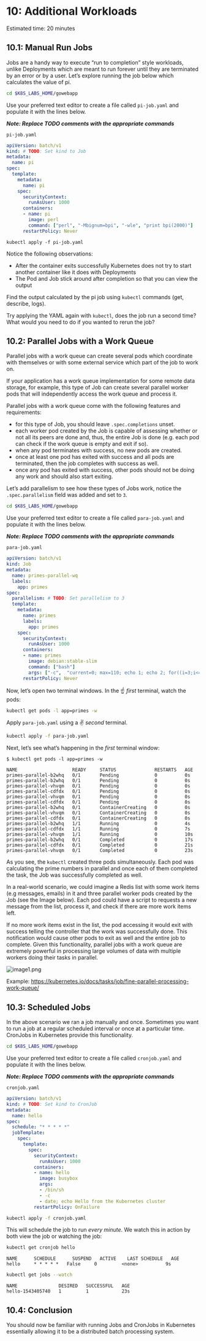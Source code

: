 # 10: Additional Workloads

Estimated time: 20 minutes

## 10.1: Manual Run Jobs

Jobs are a handy way to execute &ldquo;run to completion&rdquo; style workloads, unlike Deployments which are meant to run forever until they are terminated by an error or by a user. Let&rsquo;s explore running the job below which calculates the value of pi.

```sh
cd $K8S_LABS_HOME/gowebapp
```

Use your preferred text editor to create a file called `pi-job.yaml` and populate it with the lines below.

***Note: Replace TODO comments with the appropriate commands***

`pi-job.yaml`

```yaml
apiVersion: batch/v1
kind: # TODO: Set kind to Job
metadata:
  name: pi
spec:
  template:
    metadata:
      name: pi
    spec:
      securityContext:
        runAsUser: 1000
      containers:
      - name: pi
        image: perl
        command: ["perl", "-Mbignum=bpi", "-wle", "print bpi(2000)"] 
      restartPolicy: Never
```

```
kubectl apply -f pi-job.yaml
```

Notice the following observations:

- After the container exits successfully Kubernetes does not try to start another container like it does with Deployments
- The Pod and Job stick around after completion so that you can view the output

Find the output calculated by the pi job using `kubectl` commands (get, describe, logs).

Try applying the YAML again with `kubectl`, does the job run a second time? What would you need to do if you wanted to rerun the job?

## 10.2: Parallel Jobs with a Work Queue

Parallel jobs with a work queue can create several pods which coordinate with themselves or with some external service which part of the job to work on.

If your application has a work queue implementation for some remote data storage, for example, this type of Job can create several parallel worker pods that will independently access the work queue and process it.

Parallel jobs with a work queue come with the following features and requirements:

- for this type of Job, you should leave `.spec.completions` unset.
- each worker pod created by the Job is capable of assessing whether or not all its peers are done and, thus, the entire Job is done (e.g. each pod can check if the work queue is empty and exit if so).
- when any pod terminates with success, no new pods are created.
- once at least one pod has exited with success and all pods are terminated, then the job completes with success as well.
- once any pod has exited with success, other pods should not be doing any work and should also start exiting.

Let&rsquo;s add parallelism to see how these types of Jobs work, notice the `.spec.parallelism` field was added and set to `3`.

```sh
cd $K8S_LABS_HOME/gowebapp
```

Use your preferred text editor to create a file called `para-job.yaml` and populate it with the lines below.

***Note: Replace TODO comments with the appropriate commands***

`para-job.yaml`

```yaml
apiVersion: batch/v1
kind: Job
metadata:
  name: primes-parallel-wq
  labels:
    app: primes
spec:
  parallelism: # TODO: Set parallelism to 3
  template:
    metadata:
      name: primes
      labels:
        app: primes
    spec:
      securityContext:
        runAsUser: 1000
      containers:
      - name: primes
        image: debian:stable-slim
        command: ["bash"]
        args: ["-c",  "current=0; max=110; echo 1; echo 2; for((i=3;i<=max;)); do for((j=i-1;j>=2;)); do if [  `expr $i % $j` -ne 0 ] ; then current=1; else current=0; break; fi; j=`expr $j - 1`; done; if [ $current -eq 1 ] ; then echo $i; fi; i=`expr $i + 1`; done"]
      restartPolicy: Never
```

Now, let&rsquo;s open two terminal windows. In the ☝ _first_ terminal, watch the pods:

```sh
kubectl get pods -l app=primes -w
```

Apply `para-job.yaml` using a ✌ _second_ terminal.

```sh
kubectl apply -f para-job.yaml
```

Next, let&rsquo;s see what&rsquo;s happening in the _first_ terminal window:

```console
$ kubectl get pods -l app=primes -w

NAME                    READY     STATUS              RESTARTS   AGE
primes-parallel-b2whq   0/1       Pending             0          0s
primes-parallel-b2whq   0/1       Pending             0          0s
primes-parallel-vhvqm   0/1       Pending             0          0s
primes-parallel-cdfdx   0/1       Pending             0          0s
primes-parallel-vhvqm   0/1       Pending             0          0s
primes-parallel-cdfdx   0/1       Pending             0          0s
primes-parallel-b2whq   0/1       ContainerCreating   0          0s
primes-parallel-vhvqm   0/1       ContainerCreating   0          0s
primes-parallel-cdfdx   0/1       ContainerCreating   0          0s
primes-parallel-b2whq   1/1       Running             0          4s
primes-parallel-cdfdx   1/1       Running             0          7s
primes-parallel-vhvqm   1/1       Running             0          10s
primes-parallel-b2whq   0/1       Completed           0          17s
primes-parallel-cdfdx   0/1       Completed           0          21s
primes-parallel-vhvqm   0/1       Completed           0          23s
```

As you see, the `kubectl` created three pods simultaneously. Each pod was calculating the prime numbers in parallel and once each of them completed the task, the Job was successfully completed as well.

In a real-world scenario, we could imagine a Redis list with some work items (e.g messages, emails) in it and three parallel worker pods created by the Job (see the Image below). Each pod could have a script to requests a new message from the list, process it, and check if there are more work items left.

If no more work items exist in the list, the pod accessing it would exit with success telling the controller that the work was successfully done. This notification would cause other pods to exit as well and the entire job to complete. Given this functionality, parallel jobs with a work queue are extremely powerful in processing large volumes of data with multiple workers doing their tasks in parallel.

![image1.png](image1.png)

Example: https://kubernetes.io/docs/tasks/job/fine-parallel-processing-work-queue/

## 10.3: Scheduled Jobs

In the above scenario we ran a job manually and once. Sometimes you want to run a job at a regular scheduled interval or once at a particular time. CronJobs in Kubernetes provide this functionality.

```sh
cd $K8S_LABS_HOME/gowebapp
```

Use your preferred text editor to create a file called `cronjob.yaml` and populate it with the lines below.

***Note: Replace TODO comments with the appropriate commands***

`cronjob.yaml`

```yaml
apiVersion: batch/v1
kind: # TODO: Set kind to CronJob
metadata:
  name: hello
spec:
  schedule: "* * * * *"
  jobTemplate:
    spec:
      template:
        spec:
          securityContext:
            runAsUser: 1000
          containers:
          - name: hello
            image: busybox
            args:
            - /bin/sh
            - -c
            - date; echo Hello from the Kubernetes cluster
          restartPolicy: OnFailure
```

```sh
kubectl apply -f cronjob.yaml
```

This will schedule the job to run _every minute_. We watch this in action by both view the job or watching the job:

```sh
kubectl get cronjob hello
```
```
NAME      SCHEDULE      SUSPEND   ACTIVE    LAST SCHEDULE   AGE
hello     * * * * *   False     0         <none>          9s
```

```sh
kubectl get jobs --watch
```
```
NAME               DESIRED   SUCCESSFUL   AGE
hello-1543405740   1         1            23s
```

## 10.4: Conclusion

You should now be familiar with running Jobs and CronJobs in Kubernetes essentially allowing it to be a distributed batch processing system.

